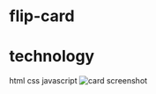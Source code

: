# flip-card
# technology 
html css javascript
![card screenshot](https://user-images.githubusercontent.com/85208662/162821768-0031a116-8868-48e4-9522-150d0fde6e0a.png)
